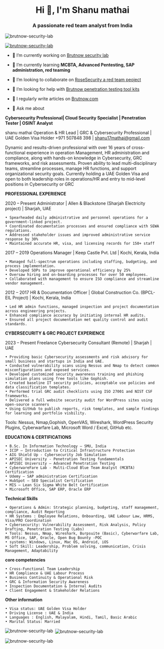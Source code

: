 <h1 align="center">Hi 👋, I'm Shanu mathai</h1>
<h3 align="center">A passionate red team analyst from India</h3>

<p align="left"> <img src="https://komarev.com/ghpvc/?username=brutnow-security-lab&label=Profile%20views&color=0e75b6&style=flat" alt="brutnow-security-lab" /> </p>

<p align="left"> <a href="https://github.com/ryo-ma/github-profile-trophy"><img src="https://github-profile-trophy.vercel.app/?username=brutnow-security-lab" alt="brutnow-security-lab" /></a> </p>

- 🔭 I’m currently working on [Brutnow security lab](https://github.com/Brutnow-Security-Lab)

- 🌱 I’m currently learning **MCBTA, Advanced Pentesting, SAP administration, red teaming**

- 👯 I’m looking to collaborate on [RoseSecurity a red team peoject](https://github.com/RoseSecurity)

- 🤝 I’m looking for help with [Brutnow penetration testing tool kits](https://github.com/Brutnow-Security-Lab)

- 📝 I regularly write articles on [Brutnow.com](Brutnow.com)

- 💬 Ask me about 

**Cybersecurity Professional| Cloud Security Specialist | Penetration Tester | OSINT Analyst**


shanu mathai
Operation & HR Lead | GRC & Cybersecurity Professional | UAE Golden Visa Holder 
 +971 507848 398 | shanu17mathai@gmail.com  

Dynamic and results-driven professional with over 16 years of cross-functional experience in operation Management, HR administration and compliance, along with hands-on knowledge in Cybersecurity, GRC frameworks, and risk assessments. Proven ability to lead multi-disciplinary teams, streamline processes, manage HR functions, and support organizational security goals. Currently holding a UAE Golden Visa and open to both leadership roles in operations/HR and entry to mid-level positions in Cybersecurity or GRC

**PROFESSIONAL EXPERIENCE**

2020 – Present 
Administrator | Allen & Blackstone (Sharjah Electricity project) | Sharjah, UAE

    • Spearheaded daily administrative and personnel operations for a government-linked project. 
    • Coordinated documentation processes and ensured compliance with SEWA regulations.
    • Addressed stakeholder issues and improved administrative service response by 30%
    • Maintained accurate HR, visa, and licensing records for 150+ staff

2017 – 2019
Operations Manager | Keep Castle Pvt. Ltd | Kochi, Kerala, India

    • Managed full-spectrum operations including staffing, budgeting, and process implementation.
    • Developed SOPs to improve operational efficiency by 25%
    • Oversaw hiring and on-boarding processes for over 50 employees.
    • Collaborated with management to ensure ISO compliance and streamline vendor management.

2012 – 2017
HR & Documentation Officer | Global Construction Co. (BPCL- EIL Project) | Kochi, Kerala, India

    • Led HR admin functions, managed inspection and project documentation across engineering projects.
    • Enhanced compliance accuracy by initiating internal HR audits.
    • Ensured all project documentation met quality control and audit standards.

**CYBERSECURITY & GRC PROJECT EXPERIENCE**

2023 – Present 
Freelance Cybersecurity Consultant (Remote) | Sharjah | UAE

    • Providing basic Cybersecurity assessments and risk advisory for small business and startups in India and UAE.
    • Conducted vulnerability scans using Nessus and Nmap to detect common misconfigurations and exposed services.
    • Developed customized security awareness training and phishing simulation plans using free tools like Gophish.
    • Created baseline IT security policies, acceptable use policies and data classification templates.
    • Performed trial GRC audit checklists using ISO 27001 and NIST CSF frameworks.
    • Delivered a full website security audit for WordPress sites using open-source scanners
    • Using GitHub to publish reports, risk templates, and sample findings for learning and portfolio visbility.

Tools: Nessus, Nmap,Gophish, OpenVAS, Wireshark, WordPress Security Plugins, Cyberwarfare Lab, Microsoft Word / Excel, GitHub etc.

**EDUCATION & CERTIFICATIONS**

    • B.Sc. In Information Technology – SMU, India
    • ICIP – Introduction to Critical Infrastructure Protection
    • AIG Shield Up - Cybersecurity Job Simulation
    • APISEC University - Penetration Testing fundamentals
    • APISEC University – Advanced Penetration Testing
    • CyberwareFare Lab - Multi-Cloud Blue Team Analyst (MCBTA) Certification
    • Udemy – SAP administration Certification
    • HubSpot – SEO Specialist Certification
    • MIS – Lean Six Sigma White Belt Certification
    • Microsoft Office, SAP ERP, Oracle ERP

**Technical Skills**

    • Operations & Admin: Strategic planning, budgeting, staff management, compliance, Audit Reporting
    • HR Systems : Employee Relations, Onboarding, UAE Labour Law, HRMS, Visa/PRO Coordination
    • Cybersecurity: Vulnerability Assessment, Risk Analysis, Policy Drafting, Penetration Testing (Labs)
    • Tools: Nessus, Nmap, Wireshark, Burpsuite (Basic), Cyberwarfare Lab, MS Office, SAP, Oracle, Open Bug Bounty -POC
    • systems: Windows, Linux, Mac OS, Android, iOS
    • Soft Skill: Leadership, Problem solving, communication, Crisis Management, Adaptability

**core competencies**

    • Cross-Functional Team Leadership
    • HR Compliance & UAE Labour Process
    • Business Continuity & Operational Risk
    • GRC & Information Security Awareness
    • Inspection Documentation & Internal Audits
    • Client Engagement & Stakeholder Relations

**Other information**

    • Visa status: UAE Golden Visa Holder
    • Driving License : UAE & India
    • Languages : English, Malayalam, Hindi, Tamil, Basic Arabic
    • Marital Status: Married


<p><img align="left" src="https://github-readme-stats.vercel.app/api/top-langs?username=brutnow-security-lab&show_icons=true&locale=en&layout=compact" alt="brutnow-security-lab" /></p>

<p>&nbsp;<img align="center" src="https://github-readme-stats.vercel.app/api?username=brutnow-security-lab&show_icons=true&locale=en" alt="brutnow-security-lab" /></p>

<p><img align="center" src="https://github-readme-streak-stats.herokuapp.com/?user=brutnow-security-lab&" alt="brutnow-security-lab" /></p>

